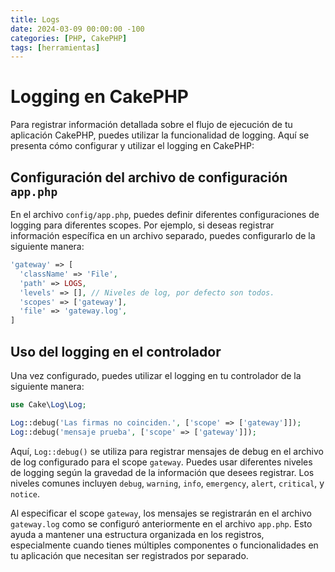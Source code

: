 ```yaml
---
title: Logs
date: 2024-03-09 00:00:00 -100
categories: [PHP, CakePHP]
tags: [herramientas]
---
```


# Logging en CakePHP

Para registrar información detallada sobre el flujo de ejecución de tu aplicación CakePHP, puedes utilizar la funcionalidad de logging. Aquí se presenta cómo configurar y utilizar el logging en CakePHP:

## Configuración del archivo de configuración `app.php`

En el archivo `config/app.php`, puedes definir diferentes configuraciones de logging para diferentes scopes. Por ejemplo, si deseas registrar información específica en un archivo separado, puedes configurarlo de la siguiente manera:

```php
'gateway' => [
  'className' => 'File',
  'path' => LOGS,
  'levels' => [], // Niveles de log, por defecto son todos.
  'scopes' => ['gateway'],
  'file' => 'gateway.log',
]
```

## Uso del logging en el controlador

Una vez configurado, puedes utilizar el logging en tu controlador de la siguiente manera:

```php
use Cake\Log\Log;

Log::debug('Las firmas no coinciden.', ['scope' => ['gateway']]);
Log::debug('mensaje prueba', ['scope' => ['gateway']]);
```

Aquí, `Log::debug()` se utiliza para registrar mensajes de debug en el archivo de log configurado para el scope `gateway`. Puedes usar diferentes niveles de logging según la gravedad de la información que desees registrar. Los niveles comunes incluyen `debug`, `warning`, `info`, `emergency`, `alert`, `critical`, y `notice`.

Al especificar el scope `gateway`, los mensajes se registrarán en el archivo `gateway.log` como se configuró anteriormente en el archivo `app.php`. Esto ayuda a mantener una estructura organizada en los registros, especialmente cuando tienes múltiples componentes o funcionalidades en tu aplicación que necesitan ser registrados por separado.